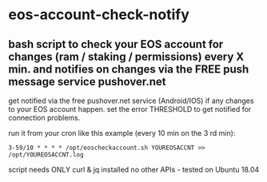 # eos-account-check-notify
## bash script to check your EOS account for changes (ram / staking / permissions) every X min. and notifies on changes via the FREE push message service pushover.net

get notified via the free pushover.net service (Android/IOS) if any changes to your EOS account happen. 
set the error THRESHOLD to get notified for connection problems.

run it from your cron like this example (every 10 min on the 3 rd min):

`3-59/10 * * * * /opt/eoscheckaccount.sh YOUREOSACCNT >> /opt/YOUREOSACCNT.log`

script needs ONLY curl & jq installed no other APIs - tested on Ubuntu 18.04 
